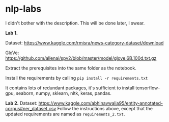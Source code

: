 # nlp-labs
I didn't bother with the description. This will be done later, I swear.

**Lab 1.**

Dataset: https://www.kaggle.com/rmisra/news-category-dataset/download

GloVe: https://github.com/allenai/spv2/blob/master/model/glove.6B.100d.txt.gz

Extract the prerequisites into the same folder as the notebook. 

Install the requirements by calling
```pip install -r requirements.txt```

It contains lots of redundant packages, it's sufficient to install tensorflow-gpu, seaborn, numpy, sklearn, nltk, keras, pandas.

**Lab 2.**
Dataset: https://www.kaggle.com/abhinavwalia95/entity-annotated-corpus#ner_dataset.csv
Follow the instructions above, except that the updated requirements are named as `requirements_2.txt`.
